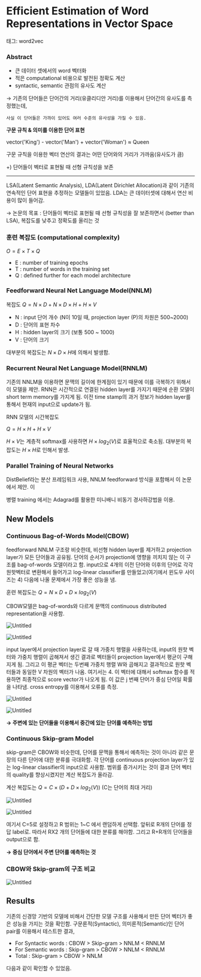 # Efficient Estimation of Word Representations in Vector Space

태그: word2vec

### **Abstract**

- 큰 데이터 셋에서의 word 벡터화
- 적은 computational 비용으로 발전된 정확도 계산
- syntactic, semantic 관점의 유사도 계산
    
    

→ 기존의 단어들은 단어간의 거리(유클리디안 거리)를 이용해서 단어간의 유사도를 측정했는데, 

    사실 이 단어들은 가까이 있어도 여러 수준의 유사성을 가질 수 있음.

**구문 규칙 & 의미를 이용한 단어 표현**

vector('King') - vector('Man') + vector('Woman') ≈ Queen

구문 규칙을 이용한 벡터 연산의 결과는 어떤 단어와의 거리가 가까움(유사도가 큼)

+) 단어들이 벡터로 표현될 때 선형 규칙성을 보존

---

LSA(Latent Semantic Analysis), LDA(Latent Dirichlet Allocation)과 같이 기존의 연속적인 단어 표현을 추정하는 모델들이 있었음. LDA는 큰 데이터셋에 대해서 연산 비용이 많이 들어감.

→ 논문의 목표 : 단어들이 벡터로 표현될 때 선형 규칙성을 잘 보존하면서 (better than LSA), 복잡도를 낮추고 정확도를 올리는 것 

### 훈련 복잡도 (computational complexity)

$O=E \times T \times Q$

- E : number of training epochs
- T : number of words in the training set
- Q : defined further for each model architecture

### Feedforward Neural Net Language Model(NNLM)

복잡도  $Q=N\times D+N\times D \times H + H\times V$ 

- N : input 단어 개수 (N이 10일 때, projection layer (P)의 차원은 500~2000)
- D : 단어의 표현 차수
- H : hidden layer의 크기 (보통 500 ~ 1000)
- V : 단어의 크기

대부분의 복잡도는 $N\times D\times H$에 의해서 발생함. 

### Recurrent Neural Net Language Model(RNNLM)

기존의 NNLM을 이용하면 문맥의 길이에 한계점이 있기 때문에 이를 극복하기 위해서 이 모델을 제안. RNN은 시간적으로 연결된 hidden layer를 가지기 때문에 순환 모델이 short term memory를 가지게 됨. 이전 time stamp의 과거 정보가 hidden layer를 통해서 현재의 input으로 update가 됨.

RNN 모델의 시간복잡도

 $Q = H\times H + H\times V$

$H \times V$는 계층적 softmax를 사용하면 $H \times log_2(V)$로 효율적으로 축소됨. 대부분의 복잡도는 $H\times H$로 인해서 발생.

### Parallel Training of Neural Networks

DistBelief라는 분산 프레임워크 사용, NNLM feedforward 방식을 포함해서 이 논문에서 제안. 이 

병렬 training 에서는 Adagrad를 활용한 미니배니 비동기 경사하강법을 이용. 

## New Models

### Continuous Bag-of-Words Model(CBOW)

feedforward NNLM 구조랑 비슷한데, 비선형 hidden layer를 제거하고 projection layer가 모든 단어들과 공유됨. 단어의 순서가 projection에 영향을 끼치지 않는 이 구조를 bag-of-words 모델이라고 함. input으로 4개의 이전 단어와 이후의 단어로 각각 원핫벡터로 변환해서 들어가고 log-linear classifier를 만들었고(여기에서 윈도우 사이즈는 4) 다음에 나올 문제에서 가장 좋은 성능을 냄. 

훈련 복잡도는 $Q=N\times D + D \times log_2(V)$ 

CBOW모델은 bag-of-words와 다르게 문맥의 continuous distributed representation을 사용함. 

![Untitled](Efficient%20Estimation%20of%20Word%20Representations%20in%20Ve%208f6b9749d07842edbf079522060bc032/Untitled.png)

![Untitled](Efficient%20Estimation%20of%20Word%20Representations%20in%20Ve%208f6b9749d07842edbf079522060bc032/Untitled%201.png)

input layer에서 projection layer로 갈 때 가중치 행렬을 사용하는데, input의 원핫 벡터와 가중치 행렬이 곱해져서 생긴 결과로 벡터들이 projection layer에서 평균이 구해지게 됨. 그리고 이 평균 벡터는 두번째 가중치 행렬 W와 곱해지고 결과적으로 원핫 벡터들과 동일한 V 차원의 벡터가 나옴. 여기서는 4. 이 벡터에 대해서 softmax 함수를 적용하면 최종적으로 score vector가 나오게 됨. 이 값은 j 번째 단어가 중심 단어일 확률을 나타냄. cross entropy를 이용해서 오류를 측정. 

![Untitled](Efficient%20Estimation%20of%20Word%20Representations%20in%20Ve%208f6b9749d07842edbf079522060bc032/Untitled%202.png)

![Untitled](Efficient%20Estimation%20of%20Word%20Representations%20in%20Ve%208f6b9749d07842edbf079522060bc032/Untitled%203.png)

**→ 주변에 있는 단어들을 이용해서 중간에 있는 단어를 예측하는 방법** 

### Continuous Skip-gram Model

skip-gram은 CBOW와 비슷한데, 단어를 문맥을 통해서 예측하는 것이 아니라 같은 문장의 다른 단어에 대한 분류를 극대화함. 각 단어를 continuous projection layer가 있는 log-linear classifier의 input으로 사용함. 범위를 증가시키는 것이 결과 단어 벡터의 quality를 향상시켰지만 계산 복잡도가 올라감. 

계산 복잡도는 $Q=C\times (D+D\times log_2(V))$ (C는 단어의 최대 거리) 

![Untitled](Efficient%20Estimation%20of%20Word%20Representations%20in%20Ve%208f6b9749d07842edbf079522060bc032/Untitled%204.png)

![Untitled](Efficient%20Estimation%20of%20Word%20Representations%20in%20Ve%208f6b9749d07842edbf079522060bc032/Untitled%205.png)

여기서 C=5로 설정하고 R 범위는 1~C 에서 랜덤하게 선택함. 앞뒤로 R개의 단어를 정답 label로. 따라서 RX2 개의 단어들에 대한 분류를 해야함. 그리고 R+R개의 단어들을 output으로 함. 

**→ 중심 단어에서 주변 단어를 예측하는 것** 

### CBOW와 Skip-gram의 구조 비교

![Untitled](Efficient%20Estimation%20of%20Word%20Representations%20in%20Ve%208f6b9749d07842edbf079522060bc032/Untitled%206.png)

## Results

기존의 신경망 기반의 모델에 비해서 간단한 모델 구조를 사용해서 만든 단어 벡터가 좋은 성능을 가지는 것을 확인함. 구문론적(Syntactic), 의미론적(Semantic)인 단어 pair를 이용해서 테스트한 결과, 

- For Syntactic words : CBOW > Skip-gram > NNLM < RNNLM
- For Semantic words : Skip-gram > CBOW > NNLM < RNNLM
- Total : Skip-gram > CBOW > NNLM

다음과 같이 확인할 수 있었음.